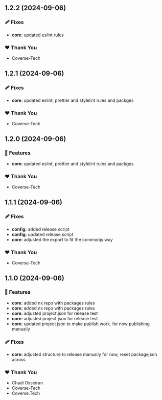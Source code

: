 ## 1.2.2 (2024-09-06)


### 🩹 Fixes

- **core:** updated eslint rules

### ❤️  Thank You

- Coverse-Tech

## 1.2.1 (2024-09-06)


### 🩹 Fixes

- **core:** updated eslint, prettier and stylelint rules and packges

### ❤️  Thank You

- Coverse-Tech

## 1.2.0 (2024-09-06)


### 🚀 Features

- **core:** updated eslint, prettier and stylelint rules and packges

### ❤️  Thank You

- Coverse-Tech

## 1.1.1 (2024-09-06)


### 🩹 Fixes

- **config:** added release script
- **config:** updated release script
- **core:** adjusted the export to fit the commonjs way

### ❤️  Thank You

- Coverse-Tech

## 1.1.0 (2024-09-06)


### 🚀 Features

- **core:** added nx repo with packages rules
- **core:** added nx repo with packages rules
- **core:** adjusted project.json for release test
- **core:** adjusted project.json for release test
- **core:** updated project json to make publish work. for now publishing manually

### 🩹 Fixes

- **core:** adjusted structure to release manually for now, reset packagejson across

### ❤️  Thank You

- Chadi Osseiran
- Coverse-Tech
- Coverse.Tech